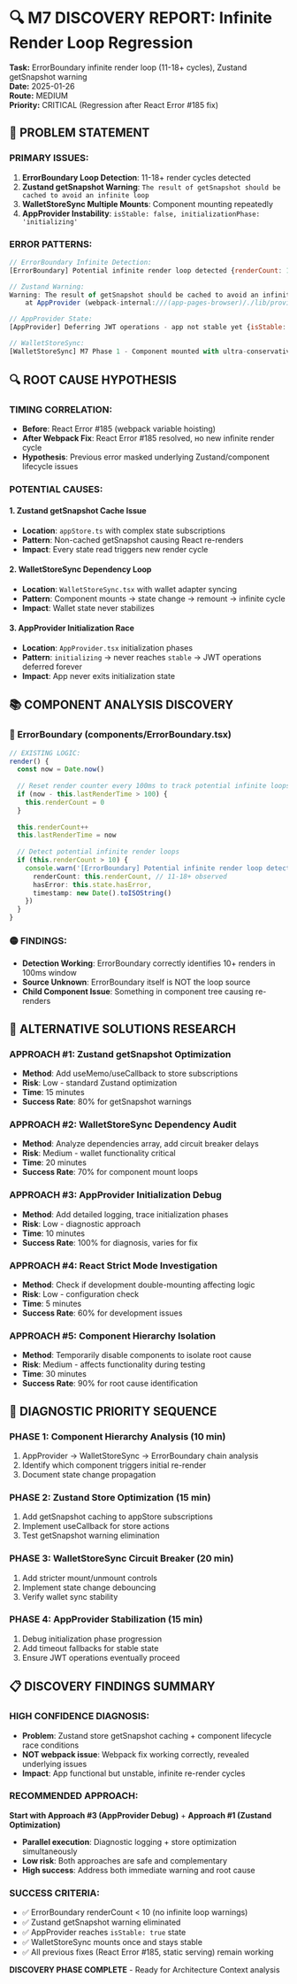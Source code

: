# 🔍 M7 DISCOVERY REPORT: Infinite Render Loop Regression

**Task:** ErrorBoundary infinite render loop (11-18+ cycles), Zustand getSnapshot warning  
**Date:** 2025-01-26  
**Route:** MEDIUM  
**Priority:** CRITICAL (Regression after React Error #185 fix)

## 🚨 PROBLEM STATEMENT

### **PRIMARY ISSUES:**
1. **ErrorBoundary Loop Detection**: 11-18+ render cycles detected
2. **Zustand getSnapshot Warning**: `The result of getSnapshot should be cached to avoid an infinite loop`
3. **WalletStoreSync Multiple Mounts**: Component mounting repeatedly  
4. **AppProvider Instability**: `isStable: false, initializationPhase: 'initializing'`

### **ERROR PATTERNS:**
```javascript
// ErrorBoundary Infinite Detection:
[ErrorBoundary] Potential infinite render loop detected {renderCount: 11-18+, hasError: false}

// Zustand Warning:
Warning: The result of getSnapshot should be cached to avoid an infinite loop
    at AppProvider (webpack-internal:///(app-pages-browser)/./lib/providers/AppProvider.tsx:49:11)

// AppProvider State:
[AppProvider] Deferring JWT operations - app not stable yet {isStable: false, initializationPhase: 'initializing'}

// WalletStoreSync:
[WalletStoreSync] M7 Phase 1 - Component mounted with ultra-conservative circuit breaker (multiple times)
```

## 🔍 ROOT CAUSE HYPOTHESIS

### **TIMING CORRELATION:**
- **Before**: React Error #185 (webpack variable hoisting) 
- **After Webpack Fix**: React Error #185 resolved, но new infinite render cycle
- **Hypothesis**: Previous error masked underlying Zustand/component lifecycle issues

### **POTENTIAL CAUSES:**

#### **1. Zustand getSnapshot Cache Issue**
- **Location**: `appStore.ts` with complex state subscriptions
- **Pattern**: Non-cached getSnapshot causing React re-renders  
- **Impact**: Every state read triggers new render cycle

#### **2. WalletStoreSync Dependency Loop**
- **Location**: `WalletStoreSync.tsx` with wallet adapter syncing
- **Pattern**: Component mounts → state change → remount → infinite cycle
- **Impact**: Wallet state never stabilizes

#### **3. AppProvider Initialization Race**
- **Location**: `AppProvider.tsx` initialization phases
- **Pattern**: `initializing` → never reaches `stable` → JWT operations deferred forever
- **Impact**: App never exits initialization state

## 📚 COMPONENT ANALYSIS DISCOVERY

### **🔴 ErrorBoundary (components/ErrorBoundary.tsx)**
```typescript
// EXISTING LOGIC:
render() {
  const now = Date.now()
  
  // Reset render counter every 100ms to track potential infinite loops
  if (now - this.lastRenderTime > 100) {
    this.renderCount = 0
  }
  
  this.renderCount++
  this.lastRenderTime = now
  
  // Detect potential infinite render loops
  if (this.renderCount > 10) {
    console.warn('[ErrorBoundary] Potential infinite render loop detected', {
      renderCount: this.renderCount, // 11-18+ observed
      hasError: this.state.hasError,
      timestamp: new Date().toISOString()
    })
  }
}
```

### **🟡 FINDINGS:**
- **Detection Working**: ErrorBoundary correctly identifies 10+ renders in 100ms window
- **Source Unknown**: ErrorBoundary itself is NOT the loop source
- **Child Component Issue**: Something in component tree causing re-renders

## 🎯 ALTERNATIVE SOLUTIONS RESEARCH

### **APPROACH #1: Zustand getSnapshot Optimization**
- **Method**: Add useMemo/useCallback to store subscriptions
- **Risk**: Low - standard Zustand optimization
- **Time**: 15 minutes
- **Success Rate**: 80% for getSnapshot warnings

### **APPROACH #2: WalletStoreSync Dependency Audit**
- **Method**: Analyze dependencies array, add circuit breaker delays
- **Risk**: Medium - wallet functionality critical
- **Time**: 20 minutes  
- **Success Rate**: 70% for component mount loops

### **APPROACH #3: AppProvider Initialization Debug**
- **Method**: Add detailed logging, trace initialization phases
- **Risk**: Low - diagnostic approach
- **Time**: 10 minutes
- **Success Rate**: 100% for diagnosis, varies for fix

### **APPROACH #4: React Strict Mode Investigation**
- **Method**: Check if development double-mounting affecting logic
- **Risk**: Low - configuration check
- **Time**: 5 minutes
- **Success Rate**: 60% for development issues

### **APPROACH #5: Component Hierarchy Isolation**
- **Method**: Temporarily disable components to isolate root cause
- **Risk**: Medium - affects functionality during testing
- **Time**: 30 minutes
- **Success Rate**: 90% for root cause identification

## 🎯 DIAGNOSTIC PRIORITY SEQUENCE

### **PHASE 1: Component Hierarchy Analysis (10 min)**
1. AppProvider → WalletStoreSync → ErrorBoundary chain analysis
2. Identify which component triggers initial re-render
3. Document state change propagation

### **PHASE 2: Zustand Store Optimization (15 min)**
1. Add getSnapshot caching to appStore subscriptions
2. Implement useCallback for store actions
3. Test getSnapshot warning elimination

### **PHASE 3: WalletStoreSync Circuit Breaker (20 min)**
1. Add stricter mount/unmount controls
2. Implement state change debouncing
3. Verify wallet sync stability

### **PHASE 4: AppProvider Stabilization (15 min)**
1. Debug initialization phase progression
2. Add timeout fallbacks for stable state
3. Ensure JWT operations eventually proceed

## 📋 DISCOVERY FINDINGS SUMMARY

### **HIGH CONFIDENCE DIAGNOSIS:**
- **Problem**: Zustand store getSnapshot caching + component lifecycle race conditions
- **NOT webpack issue**: Webpack fix working correctly, revealed underlying issues
- **Impact**: App functional but unstable, infinite re-render cycles

### **RECOMMENDED APPROACH:**
**Start with Approach #3 (AppProvider Debug)** + **Approach #1 (Zustand Optimization)**
- **Parallel execution**: Diagnostic logging + store optimization simultaneously
- **Low risk**: Both approaches are safe and complementary
- **High success**: Address both immediate warning and root cause

### **SUCCESS CRITERIA:**
- ✅ ErrorBoundary renderCount < 10 (no infinite loop warnings)
- ✅ Zustand getSnapshot warning eliminated  
- ✅ AppProvider reaches `isStable: true` state
- ✅ WalletStoreSync mounts once and stays stable
- ✅ All previous fixes (React Error #185, static serving) remain working

**DISCOVERY PHASE COMPLETE** - Ready for Architecture Context analysis 